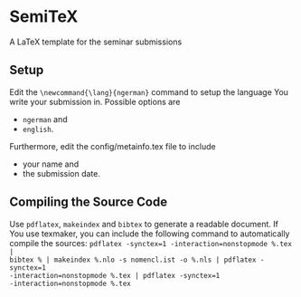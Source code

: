 SemiTeX
=======

A LaTeX template for the seminar submissions

Setup
-----

Edit the <code>\newcommand{\lang}{ngerman}</code> command to setup the language You write your submission in. Possible options are 
* <code>ngerman</code> and
* <code>english</code>.

Furthermore, edit the config/metainfo.tex file to include
* your name and 
* the submission date.

Compiling the Source Code
-------------------------

Use `pdflatex`, `makeindex` and `bibtex` to generate a readable document.
If You use texmaker, you can include the following command to automatically compile the sources: 
<code>pdflatex -synctex=1 -interaction=nonstopmode %.tex | bibtex % | makeindex %.nlo -s nomencl.ist -o %.nls | pdflatex -synctex=1 -interaction=nonstopmode %.tex | pdflatex -synctex=1 -interaction=nonstopmode %.tex</code>

